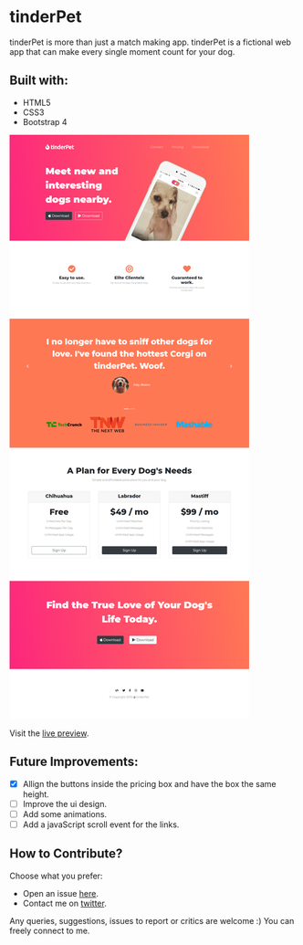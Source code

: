 # tinderPet

tinderPet is more than just a match making app. tinderPet is a fictional web app that can make every single moment count for your dog. 

## Built with:

- HTML5
- CSS3
- Bootstrap 4

![tinderPet Screenshot](img/screenshot.png "tinderPet Screenshot")

Visit the [live preview](https://tinderpet.netlify.com/).

## Future Improvements:


- [x] Allign the buttons inside the pricing box and have the box the same height. 
- [ ] Improve the ui design.
- [ ] Add some animations.
- [ ] Add a javaScript scroll event for the links.

## How to Contribute?

Choose what you prefer:

- Open an issue [here](https://github.com/genesisgabiola/tinderpet/issues).
- Contact me on [twitter](http://twitter.com/genesisgabiola).

Any queries, suggestions, issues to report or critics are welcome :) You can freely connect to me.